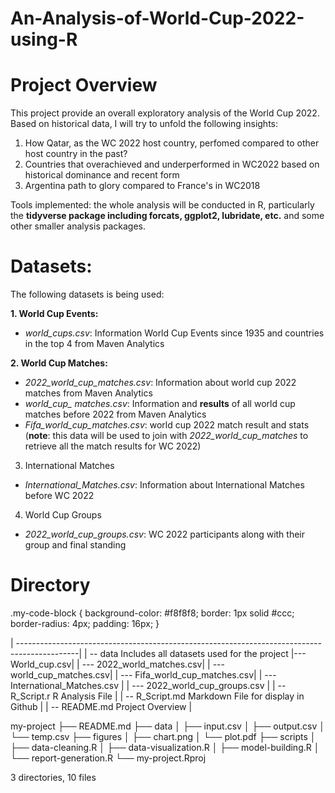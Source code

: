 # An-Analysis-of-World-Cup-2022-using-R

# Project Overview

This project provide an overall exploratory analysis of the World Cup 2022. Based on historical data, I will try to unfold the following insights:

1. How Qatar, as the WC 2022 host country, perfomed compared to other host country in the past?
2. Countries that overachieved and underperformed in WC2022 based on historical dominance and recent form
3. Argentina path to glory compared to France's in WC2018

Tools implemented: the whole analysis will be conducted in R, particularly the **tidyverse package including forcats, ggplot2, lubridate, etc.** and some other smaller analysis packages.

# Datasets:

The following datasets is being used:

**1. World Cup Events:**
- *world_cups.csv*: Information World Cup Events since 1935 and countries in the top 4 from Maven Analytics

**2. World Cup Matches:**
- *2022_world_cup_matches.csv*: Information about world cup 2022 matches from Maven Analytics
- *world_cup_ matches.csv*: Information and **results** of all world cup matches before 2022 from Maven Analytics
- *Fifa_world_cup_matches.csv*: world cup 2022 match result and stats (**note**: this data will be used to join with *2022_world_cup_matches* to retrieve all the match results for WC 2022)

3. International Matches
- *International_Matches.csv*: Information about International Matches before WC 2022

4. World Cup Groups
- *2022_world_cup_groups.csv*: WC 2022 participants along with their group and final standing


# Directory

.my-code-block {
  background-color: #f8f8f8;
  border: 1px solid #ccc;
  border-radius: 4px;
  padding: 16px;
}

<div class ="my-code-block">
| ---------------------------------------------------------------------------------------------|        
|   -- data                                         Includes all datasets used for the project
|--- World_cup.csv|
|     --- 2022_world_matches.csv|
|     --- world_cup_matches.csv|
|     --- Fifa_world_cup_matches.csv| 
|     --- International_Matches.csv                                                            |
|     --- 2022_world_cup_groups.csv                                                            |
|   -- R_Script.r                                   R Analysis File                            |
|   -- R_Script.md                                  Markdown File for display in Github        |
|   -- README.md                                    Project Overview                           |

<div>

  my-project
├── README.md
├── data
│   ├── input.csv
│   ├── output.csv
│   └── temp.csv
├── figures
│   ├── chart.png
│   └── plot.pdf
├── scripts
│   ├── data-cleaning.R
│   ├── data-visualization.R
│   ├── model-building.R
│   └── report-generation.R
└── my-project.Rproj

3 directories, 10 files


